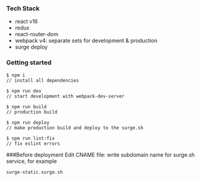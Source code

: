 ### Tech Stack
- react v16
- redux
- react-router-dom
- webpack v4: separate sets for development & production
- surge deploy


### Getting started
```
$ npm i
// install all dependencies
```
```
$ npm run dev
// start development with webpack-dev-server
```
```
$ npm run build
// production build
```
```
$ npm run deploy
// make production build and deploy to the surge.sh

$ npm run lint:fix
// fix eslint errors
```

###Before deployment
Edit CNAME file: write subdomain name for surge.sh service, for example 
```
surge-static.surge.sh
```




